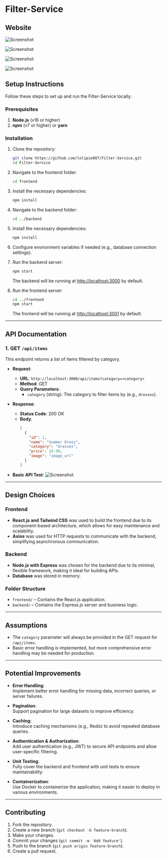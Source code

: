 
# Filter-Service

## Website 
![Screenshot](./images/Screenshot%202024-11-19%20at%206.46.34%20PM.png)

![Screenshot](./images/Screenshot%202024-11-19%20at%206.47.13%20PM.png)

![Screenshot](./images/Screenshot%202024-11-19%20at%206.47.57%20PM.png)

![Screenshot](./images/Screenshot%202024-11-19%20at%206.48.15%20PM.png)


## Setup Instructions

Follow these steps to set up and run the Filter-Service locally:

### Prerequisites

1. **Node.js** (v16 or higher)  
2. **npm** (v7 or higher) or **yarn**  

### Installation

1. Clone the repository:  
   ```bash
   git clone https://github.com/lolipie007/Filter-Service.git
   cd Filter-Service
   ```

2. Navigate to the frontend folder:  
   ```bash
   cd frontend
   ```

3. Install the necessary dependencies:  
   ```bash
   npm install
   ```

4. Navigate to the backend folder:  
   ```bash
   cd ../backend
   ```

5. Install the necessary dependencies:  
   ```bash
   npm install
   ```

6. Configure environment variables if needed (e.g., database connection settings).

7. Run the backend server:  
   ```bash
   npm start
   ```
   The backend will be running at [http://localhost:3000](http://localhost:3000) by default.

8. Run the frontend server:  
   ```bash
   cd ../frontend
   npm start
   ```
   The frontend will be running at [http://localhost:3001](http://localhost:3001) by default.

---

## API Documentation

### 1. GET `/api/items`

This endpoint returns a list of items filtered by category.

- **Request**:  
  - **URL**: `http://localhost:3000/api/items?category=<category>`  
  - **Method**: GET  
  - **Query Parameters**:  
    - `category` (string): The category to filter items by (e.g., `dresses`).  

- **Response**:  
  - **Status Code**: 200 OK  
  - **Body**:  
    ```json
    [
      {
        "id": 1,
        "name": "Summer Dress",
        "category": "dresses",
        "price": 29.99,
        "image": "image_url"
      }
    ]
    ```
- **Basic API Test**:
![Screenshot](./images/Screenshot%202024-11-19%20at%207.00.07%20PM.png)
---

## Design Choices

### Frontend

- **React.js and Tailwind CSS** was used to build the frontend due to its component-based architecture, which allows for easy maintenance and scalability.  
- **Axios** was used for HTTP requests to communicate with the backend, simplifying asynchronous communication.

### Backend

- **Node.js with Express** was chosen for the backend due to its minimal, flexible framework, making it ideal for building APIs.  
- **Database** was stored in memory.

### Folder Structure

- `frontend/` – Contains the React.js application.  
- `backend/` – Contains the Express.js server and business logic.

---

## Assumptions

- The `category` parameter will always be provided in the GET request for `/api/items`.    
- Basic error handling is implemented, but more comprehensive error handling may be needed for production.

---

## Potential Improvements

- **Error Handling**:  
  Implement better error handling for missing data, incorrect queries, or server failures.

- **Pagination**:  
  Support pagination for large datasets to improve efficiency.

- **Caching**:  
  Introduce caching mechanisms (e.g., Redis) to avoid repeated database queries.

- **Authentication & Authorization**:  
  Add user authentication (e.g., JWT) to secure API endpoints and allow user-specific filtering.

- **Unit Testing**:  
  Fully cover the backend and frontend with unit tests to ensure maintainability.

- **Containerization**:  
  Use Docker to containerize the application, making it easier to deploy in various environments.

---

## Contributing

1. Fork the repository.  
2. Create a new branch (`git checkout -b feature-branch`).  
3. Make your changes.  
4. Commit your changes (`git commit -m 'Add feature'`).  
5. Push to the branch (`git push origin feature-branch`).  
6. Create a pull request.
